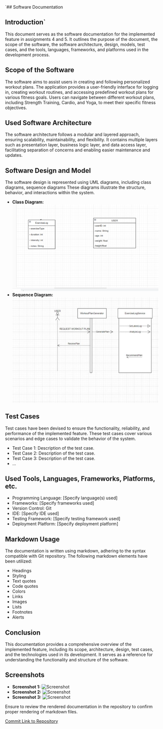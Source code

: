`## Software Documentation

## Introduction`

This document serves as the software documentation for the implemented feature in assignments 4 and 5. It outlines the purpose of the document, the scope of the software, the software architecture, design, models, test cases, and the tools, languages, frameworks, and platforms used in the development process.

## Scope of the Software

The software aims to assist users in creating and following 
personalized workout plans. The application provides a user-friendly interface for logging 
in, creating workout routines, and accessing predefined workout plans for various fitness 
goals. Users can navigate between different workout plans, including Strength Training, 
Cardio, and Yoga, to meet their specific fitness objectives.

## Used Software Architecture

The software architecture follows a modular and layered approach, ensuring scalability, maintainability, and flexibility. It contains multiple layers such as presentation layer, business logic layer, and data access layer, facilitating separation of concerns and enabling easier maintenance and updates.

## Software Design and Model

The software design is represented using UML diagrams, including class diagrams, sequence diagrams These diagrams illustrate the structure, behavior, and interactions within the system.

- **Class Diagram:** ![Class Diagram](https://github.com/NatyLegesse/HEALTH-AND-FITNESS-TRACKER/blob/main/Screenshot%202024-02-10%20204440.png)
- **Sequence Diagram:** ![Sequence Diagram](https://github.com/NatyLegesse/HEALTH-AND-FITNESS-TRACKER/blob/main/Screenshot%202024-02-10%20204539.png)


## Test Cases

Test cases have been devised to ensure the functionality, reliability, and performance of the implemented feature. These test cases cover various scenarios and edge cases to validate the behavior of the system.

- Test Case 1: Description of the test case.
- Test Case 2: Description of the test case.
- Test Case 3: Description of the test case.
- ...

## Used Tools, Languages, Frameworks, Platforms, etc.

- Programming Language: [Specify language(s) used]
- Frameworks: [Specify frameworks used]
- Version Control: Git
- IDE: [Specify IDE used]
- Testing Framework: [Specify testing framework used]
- Deployment Platform: [Specify deployment platform]

## Markdown Usage

The documentation is written using markdown, adhering to the syntax compatible with Git repository. The following markdown elements have been utilized:

- Headings
- Styling
- Text quotes
- Code quotes
- Colors
- Links
- Images
- Lists
- Footnotes
- Alerts

## Conclusion

This documentation provides a comprehensive overview of the implemented feature, including its scope, architecture, design, test cases, and the technologies used in its development. It serves as a reference for understanding the functionality and structure of the software.

## Screenshots

- **Screenshot 1:** ![Screenshot](link_to_image)
- **Screenshot 2:** ![Screenshot](link_to_image)
- **Screenshot 3:** ![Screenshot](link_to_image)

Ensure to review the rendered documentation in the repository to confirm proper rendering of markdown files.

[Commit Link to Repository](link_to_repository)
